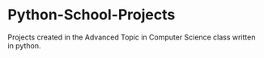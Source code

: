 # Python-School-Projects
Projects created in the Advanced Topic in Computer Science class written in python.

